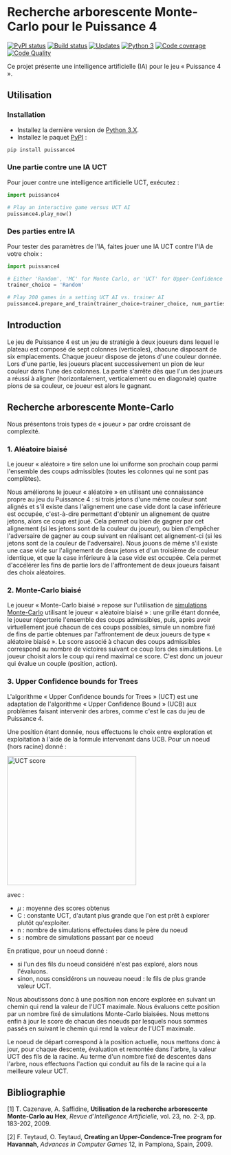 ﻿# Recherche arborescente Monte-Carlo pour le Puissance 4

[![PyPI status][pypi-image]][pypi]
[![Build status][build-image]][build]
[![Updates][dependency-image]][pyup]
[![Python 3][python3-image]][pyup]
[![Code coverage][codecov-image]][codecov]
[![Code Quality][codacy-image]][codacy]

Ce projet présente une intelligence artificielle (IA) pour le jeu « Puissance 4 ».

## Utilisation

### Installation

-   Installez la dernière version de [Python 3.X](https://www.python.org/downloads/).
-   Installez le paquet [PyPI](https://pypi.org/project/puissance4/) :

```bash
pip install puissance4
```

### Une partie contre une IA UCT

Pour jouer contre une intelligence artificielle UCT, exécutez :

```python
import puissance4

# Play an interactive game versus UCT AI
puissance4.play_now() 
```

### Des parties entre IA

Pour tester des paramètres de l'IA, faites jouer une IA UCT contre l'IA de votre choix :

```python
import puissance4

# Either 'Random', 'MC' for Monte Carlo, or 'UCT' for Upper-Confidence bounds for Trees
trainer_choice = 'Random'

# Play 200 games in a setting UCT AI vs. trainer AI
puissance4.prepare_and_train(trainer_choice=trainer_choice, num_parties_jouees=200) 
```

## Introduction

Le jeu de Puissance 4 est un jeu de stratégie à deux joueurs 
dans lequel le plateau est composé de sept colonnes (verticales), 
chacune disposant de six emplacements. Chaque joueur dispose de jetons 
d'une couleur donnée. Lors d'une partie, les joueurs placent successivement 
un pion de leur couleur dans l'une des colonnes. La partie s'arrête 
dès que l'un des joueurs a réussi à aligner (horizontalement, verticalement 
ou en diagonale) quatre pions de sa couleur, ce joueur est alors le gagnant.

## Recherche arborescente Monte-Carlo

Nous présentons trois types de « joueur » par ordre croissant de complexité.

###	1. Aléatoire biaisé

Le joueur « aléatoire » tire selon une loi uniforme son prochain coup
parmi l'ensemble des coups admissibles (toutes les colonnes qui ne sont pas complètes).

Nous améliorons le joueur « aléatoire » en utilisant une connaissance propre au jeu du Puissance 4 : si trois jetons d'une même couleur sont alignés et s'il existe dans l'alignement une case vide dont la case inférieure est occupée, c'est-à-dire permettant d'obtenir un alignement de quatre jetons, alors ce coup est joué. Cela permet ou bien de gagner par cet alignement (si les jetons sont de la couleur du joueur), ou bien d'empêcher l'adversaire de gagner au coup suivant en réalisant cet alignement-ci (si les jetons sont de la couleur de l'adversaire). Nous jouons de même s'il existe une case vide sur l'alignement de deux jetons et d'un troisième de couleur identique, et que la case inférieure à la case vide est occupée. Cela permet d'accélérer les fins de partie lors de l'affrontement de deux joueurs faisant des choix aléatoires.

###	2. Monte-Carlo biaisé

Le joueur « Monte-Carlo biaisé » repose sur l'utilisation de [simulations Monte-Carlo](https://en.wikipedia.org/wiki/Monte_Carlo_tree_search#Pure_Monte_Carlo_game_search) utilisant le joueur « aléatoire biaisé » : une grille étant donnée, le joueur répertorie l'ensemble des coups admissibles, puis, après avoir virtuellement joué chacun de ces coups possibles, simule un nombre fixé de fins de partie obtenues par l'affrontement de deux joueurs de type « aléatoire biaisé ». Le score associé à chacun des coups admissibles correspond au nombre de victoires suivant ce coup lors des simulations. Le joueur choisit alors le coup qui rend maximal ce score. C'est donc un joueur qui évalue un couple (position, action).

###	3. Upper Confidence bounds for Trees

L'algorithme « Upper Confidence bounds for Trees » (UCT) est une adaptation de l'algorithme « Upper Confidence Bound » (UCB) aux problèmes faisant intervenir des arbres, comme c'est le cas du jeu de Puissance 4.

Une position étant donnée, nous effectuons le choix entre exploration et exploitation à l'aide de la formule intervenant dans UCB. Pour un noeud (hors racine) donné :

<img alt="UCT score" src="https://github.com/woctezuma/puissance4/wiki/eqn.png" width="300">

avec :
-   $\mu$ : moyenne des scores obtenus
-   C : constante UCT, d'autant plus grande que l'on est prêt à explorer plutôt qu'exploiter.
-   n : nombre de simulations effectuées dans le père du noeud
-   s : nombre de simulations passant par ce noeud

En pratique, pour un noeud donné :
-   si l'un des fils du noeud considéré n'est pas exploré, alors nous l'évaluons.
-   sinon, nous considérons un nouveau noeud : le fils de plus grande valeur UCT.

Nous aboutissons donc à une position non encore explorée en suivant un chemin qui rend la valeur de l'UCT maximale. Nous évaluons cette position par un nombre fixé de simulations Monte-Carlo biaisées. Nous mettons enfin à jour le score de chacun des noeuds par lesquels nous sommes passés en suivant le chemin qui rend la valeur de l'UCT maximale.

Le noeud de départ correspond à la position actuelle, nous mettons donc à jour, pour chaque descente, évaluation et remontée dans l'arbre, la valeur UCT des fils de la racine. Au terme d'un nombre fixé de descentes dans l'arbre, nous effectuons l'action qui conduit au fils de la racine qui a la meilleure valeur UCT.

## Bibliographie

\[1] T. Cazenave, A. Saffidine,
	**Utilisation de la recherche arborescente Monte-Carlo au Hex**,
	*Revue d'Intelligence Artificielle*, vol. 23, no. 2-3, pp. 183-202, 2009.

\[2] F. Teytaud, O. Teytaud,
	**Creating an Upper-Condence-Tree program for Havannah**,
	*Advances in Computer Games* 12, in Pamplona, Spain, 2009.

<!-- Definitions for badges -->

[pypi]: <https://pypi.python.org/pypi/puissance4>
[pypi-image]: <https://badge.fury.io/py/puissance4.svg>

[build]: <https://github.com/woctezuma/puissance4/actions>
[build-image]: <https://github.com/woctezuma/puissance4/workflows/Python package/badge.svg?branch=master>
[publish-image]: <https://github.com/woctezuma/puissance4/workflows/Upload Python Package/badge.svg?branch=master>

[pyup]: <https://pyup.io/repos/github/woctezuma/puissance4/>
[dependency-image]: <https://pyup.io/repos/github/woctezuma/puissance4/shield.svg>
[python3-image]: <https://pyup.io/repos/github/woctezuma/puissance4/python-3-shield.svg>

[codecov]: <https://codecov.io/gh/woctezuma/puissance4>
[codecov-image]: <https://codecov.io/gh/woctezuma/puissance4/branch/master/graph/badge.svg>

[codacy]: <https://www.codacy.com/app/woctezuma/puissance4>
[codacy-image]: <https://api.codacy.com/project/badge/Grade/fc278be88ea24bf79f8e8ceac1b3c305>
